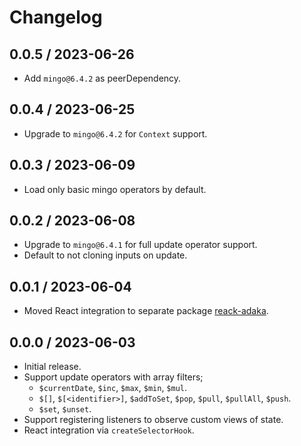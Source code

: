 # Changelog

## 0.0.5 / 2023-06-26
- Add `mingo@6.4.2` as peerDependency.

## 0.0.4 / 2023-06-25
- Upgrade to `mingo@6.4.2` for `Context` support.

## 0.0.3 / 2023-06-09
- Load only basic mingo operators by default.

## 0.0.2 / 2023-06-08
- Upgrade to `mingo@6.4.1` for full update operator support.
- Default to not cloning inputs on update.

## 0.0.1 / 2023-06-04
- Moved React integration to separate package [reack-adaka](https://www.npmjs.com/package/react-adaka).

## 0.0.0 / 2023-06-03

- Initial release.
- Support update operators with array filters;
  - `$currentDate`, `$inc`, `$max`, `$min`, `$mul`.
  - `$[]`, `$[<identifier>]`, `$addToSet`, `$pop`, `$pull`, `$pullAll`, `$push`.
  - `$set`, `$unset`.
- Support registering listeners to observe custom views of state.
- React integration via `createSelectorHook`.
